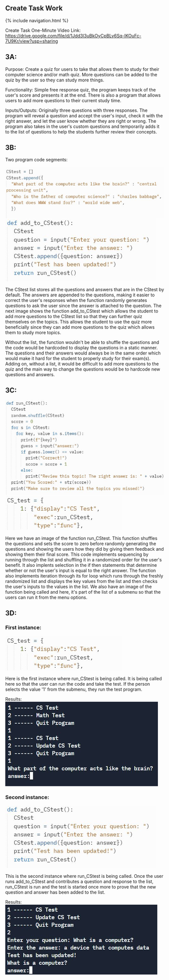 ## Create Task Work

{% include navigation.html %}

Create Task One-Minute Video Link: https://drive.google.com/file/d/1Jdd3l3uBkOyCpBLy6Sq-IKOuFc-7U9Kr/view?usp=sharing

## 3A:
Purpose: Create a quiz for users to take that allows them to study for their computer science and/or math quiz. More questions can be added to the quiz by the user so they can study more things.

Functionality: Simple free response quiz, the program keeps track of the user's score and presents it at the end. There is also a program that allows users to add more questions to their current study time. 

Inputs/Outputs: Originally three questions with three responses. The program will reveal a question and accept the user's input, check it with the right answer, and let the user know whether they are right or wrong. The program also takes in the user's custom questions and temporarily adds it to the list of questions to help the students further review their concepts.

## 3B:
Two program code segments:

![3Bp1](https://github.com/PrishaB/Individual_Repo2.0/blob/main/images/CStest.JPG)
![3Bp2](https://github.com/PrishaB/Individual_Repo2.0/blob/main/images/add_to_CStest.JPG)

The CStest list stores all the questions and answers that are in the CStest by default. The answers are appended to the questions, making it easier to correct the user's responses when the function randomly generates questions to ask the user since the answer is attached to the question. The next image shows the function add_to_CStest which allows the student to add more questions to the CStest list so that they can further quiz themselves on the topics. This allows the student to use the quiz more beneficially since they can add more questions to the quiz which allows them to study more topics.

Without the list, the function wouldn't be able to shuffle the questions and the code would be hardcoded to display the questions in a static manner. The questions and their answers would always be in the same order which would make it hard for the student to properly study for their exam(s). Adding on, without a list, it would be difficult to add more questions to the quiz and the main way to change the questions would be to hardcode new questions and answers.

## 3C:
![3Cp1](https://github.com/PrishaB/Individual_Repo2.0/blob/main/images/run_CStest.JPG)
![3Cp2](https://github.com/PrishaB/Individual_Repo2.0/blob/main/images/CS_test.JPG)

Here we have an image of the function run_CStest. This function shuffles the questions and sets the score to zero before randomly generating the questions and showing the users how they did by giving them feedback and showing them their final score. This code implements sequencing by running through the list and shuffling it in a randomized order for the user's benefit. It also implents selection in the if then statements that determine whether or not the user's input is equal to the right answer. The function also implements iteration through its for loop which runs through the freshly randomized list and displays the key values from the list and then checks the user's inputs to the values in the list. We also have an image of the function being called and here, it's part of the list of a submenu so that the users can run it from the menu options.


## 3D:
### First instance:
![3Dp1](https://github.com/PrishaB/Individual_Repo2.0/blob/main/images/CS_test.JPG)

Here is the first instance where run_CStest is being called. It is being called here so that the user can run the code and take the test. If the person selects the value '1' from the submenu, they run the test program.

Results:
![results](https://github.com/PrishaB/Individual_Repo2.0/blob/main/images/runtimeforCStest.JPG)

### Second instance:
![3Dp2](https://github.com/PrishaB/Individual_Repo2.0/blob/main/images/add_to_CStest.JPG)

This is the second instance where run_CStest is being called. Once the user runs add_to_CStest and contributes a question and response to the list, run_CStest is run and the test is started once more to prove that the new question and answer has been added to the list.

Results:
![results2](https://github.com/PrishaB/Individual_Repo2.0/blob/main/images/runtimeforaddtoCStest.JPG)
